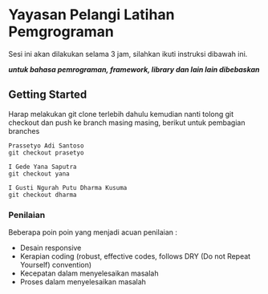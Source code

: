 # Yayasan Pelangi Latihan Pemgrograman

Sesi ini akan dilakukan selama 3 jam, silahkan ikuti instruksi dibawah ini.

**_untuk bahasa pemrograman, framework, library dan lain lain dibebaskan_**

## Getting Started

Harap melakukan git clone terlebih dahulu kemudian nanti tolong git checkout dan push ke branch masing masing, berikut untuk pembagian branches

```
Prassetyo Adi Santoso
git checkout prasetyo

I Gede Yana Saputra
git checkout yana

I Gusti Ngurah Putu Dharma Kusuma
git checkout dharma
```

### Penilaian
Beberapa poin poin yang menjadi acuan penilaian :
- Desain responsive
- Kerapian coding (robust, effective codes, follows DRY (Do not Repeat Yourself) convention)
- Kecepatan dalam menyelesaikan masalah
- Proses dalam menyelesaikan masalah
